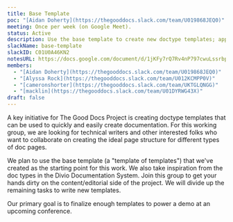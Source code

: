 ```yaml
---
title: Base Template
poc: "[Aidan Doherty](https://thegooddocs.slack.com/team/U019868JEQ0)"
meeting: Once per week (on Google Meet).
status: Active
description: Use the base template to create new doctype templates; apply insights from that process to improve the base template.
slackName: base-template
slackID: C01U0A46KN2
notesURL: https://docs.google.com/document/d/1jKFy7rQ7Rv4nP797cwuLssrbplFQ2ZIM_XewsV0Xj1Q/edit#
members:
  - "[Aidan Doherty](https://thegooddocs.slack.com/team/U019868JEQ0)"
  - "[Alyssa Rock](https://thegooddocs.slack.com/team/U012KCMPP0V)"
  - "[cameronshorter](https://thegooddocs.slack.com/team/UKTGLQNGG)"
  - "[macklin](https://thegooddocs.slack.com/team/U01DYRWG43X)"
draft: false
---
```


A key initiative for The Good Docs Project is creating doctype templates that can be used to quickly and easily create documentation.
For this working group, we are looking for technical writers and other interested folks who want to collaborate on creating the ideal page structure for different types of doc pages. 

We plan to use the base template (a "template of templates") that we've created as the starting point for this work. We also take inspiration from the doc types in the Divio Documentation System. Join this group to get your hands dirty on the content/editorial side of the project. We will divide up the remaining tasks to write new templates.

Our primary goal is to finalize enough templates to power a demo at an upcoming conference.
